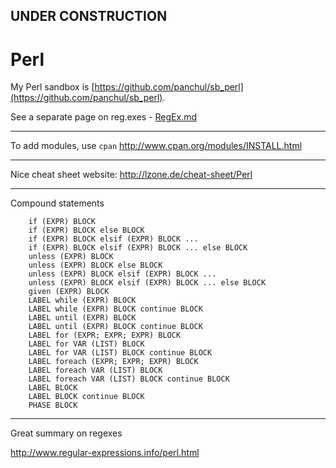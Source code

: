 

## UNDER CONSTRUCTION

# Perl

My Perl sandbox is [https://github.com/panchul/sb_perl](https://github.com/panchul/sb_perl).

See a separate page on reg.exes - [RegEx.md](RegEx.md)

---

To add modules, use ```cpan```
http://www.cpan.org/modules/INSTALL.html

---

Nice cheat sheet website:
http://lzone.de/cheat-sheet/Perl

---

Compound statements

        if (EXPR) BLOCK
        if (EXPR) BLOCK else BLOCK
        if (EXPR) BLOCK elsif (EXPR) BLOCK ...
        if (EXPR) BLOCK elsif (EXPR) BLOCK ... else BLOCK
        unless (EXPR) BLOCK
        unless (EXPR) BLOCK else BLOCK
        unless (EXPR) BLOCK elsif (EXPR) BLOCK ...
        unless (EXPR) BLOCK elsif (EXPR) BLOCK ... else BLOCK
        given (EXPR) BLOCK
        LABEL while (EXPR) BLOCK
        LABEL while (EXPR) BLOCK continue BLOCK
        LABEL until (EXPR) BLOCK
        LABEL until (EXPR) BLOCK continue BLOCK
        LABEL for (EXPR; EXPR; EXPR) BLOCK
        LABEL for VAR (LIST) BLOCK
        LABEL for VAR (LIST) BLOCK continue BLOCK
        LABEL foreach (EXPR; EXPR; EXPR) BLOCK
        LABEL foreach VAR (LIST) BLOCK
        LABEL foreach VAR (LIST) BLOCK continue BLOCK
        LABEL BLOCK
        LABEL BLOCK continue BLOCK
        PHASE BLOCK
        
---

Great summary on regexes

http://www.regular-expressions.info/perl.html

        